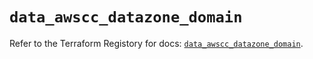 # `data_awscc_datazone_domain`

Refer to the Terraform Registory for docs: [`data_awscc_datazone_domain`](https://registry.terraform.io/providers/hashicorp/awscc/0.70.0/docs/data-sources/datazone_domain).
